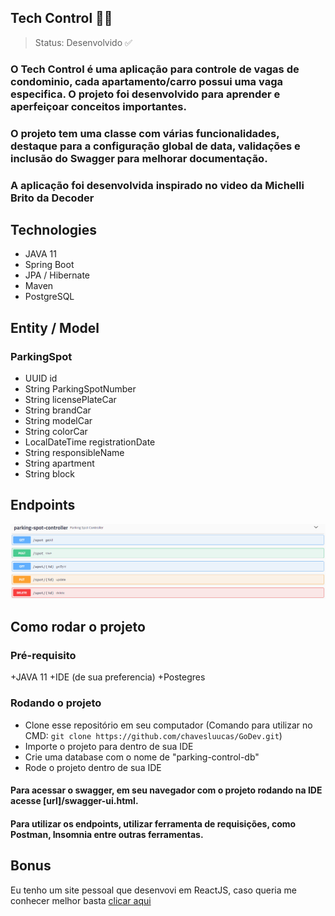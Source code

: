## Tech Control 🧑‍💻
>Status: Desenvolvido ✅

### O Tech Control é uma aplicação para controle de vagas de condominio, cada apartamento/carro possui uma vaga especifica. O projeto foi desenvolvido para aprender e aperfeiçoar conceitos importantes.
### O projeto tem uma classe com várias funcionalidades, destaque para a configuração global de data, validações e inclusão do Swagger para melhorar documentação.
### A aplicação foi desenvolvida inspirado no video da Michelli Brito da Decoder

## Technologies

+ JAVA 11
+ Spring Boot 
+ JPA / Hibernate
+ Maven
+ PostgreSQL

## Entity / Model
### ParkingSpot
+ UUID id
+ String ParkingSpotNumber
+ String licensePlateCar
+ String brandCar
+ String modelCar
+ String colorCar
+ LocalDateTime registrationDate
+ String responsibleName
+ String apartment
+ String block

## Endpoints
<img src="img/swagger.png" />

## Como rodar o projeto
### Pré-requisito
+JAVA 11
+IDE (de sua preferencia)
+Postegres

### Rodando o projeto
+ Clone esse repositório em seu computador (Comando para utilizar no CMD: ```git clone https://github.com/chavesluucas/GoDev.git```)
+ Importe o projeto para dentro de sua IDE
+ Crie uma database com o nome de "parking-control-db"
+ Rode o projeto dentro de sua IDE

#### Para acessar o swagger, em seu navegador com o projeto rodando na IDE acesse [url]/swagger-ui.html.
#### Para utilizar os endpoints, utilizar ferramenta de requisições, como Postman, Insomnia entre outras ferramentas.

## Bonus
Eu tenho um site pessoal que desenvovi em ReactJS, caso queria me conhecer melhor basta <a href="https://lucaschaves.tech" target="_blank">clicar aqui<a>
